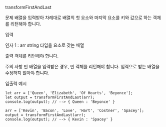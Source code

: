 transformFirstAndLast

문제
배열을 입력받아 차례대로 배열의 첫 요소와 마지막 요소를 키와 값으로 하는 객체를 리턴해야 합니다.

입력

인자 1 : arr
    string 타입을 요소로 갖는 배열

출력
    객체를 리턴해야 합니다.

주의 사항
    빈 배열을 입력받은 경우, 빈 객체를 리턴해야 합니다.
    입력으로 받는 배열을 수정하지 않아야 합니다.

입출력 예시
    
    let arr = ['Queen', 'Elizabeth', 'Of Hearts', 'Beyonce'];
    let output = transformFirstAndLast(arr);
    console.log(output); // --> { Queen : 'Beyonce' }

    arr = ['Kevin', 'Bacon', 'Love', 'Hart', 'Costner', 'Spacey'];
    output = transformFirstAndLast(arr);
    console.log(output); // --> { Kevin : 'Spacey' }
